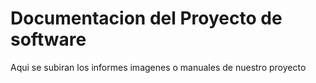 Documentacion del Proyecto de software
===========

Aqui se subiran los informes imagenes o manuales de nuestro proyecto
